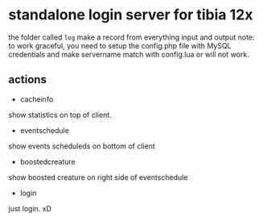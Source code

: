 # standalone login server for tibia 12x

the folder called `log` make a record from everything input and output
note: to work graceful, you need to setup the config.php file with MySQL credentials and make servername match with config.lua or will not work.

## actions
- cacheinfo

show statistics on top of client.

- eventschedule

show events scheduleds on bottom of client

- boostedcreature

show boosted creature on right side of eventschedule

- login

just login. xD
